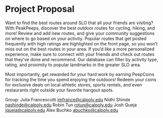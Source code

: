 # Project Proposal 
Want to find the best routes around SLO that all your friends are visiting? With PeakPeeps, discover the best outdoor routes for cycling, hiking, and more! Review and add new routes, and give your community suggestions on where to go based on your activity. Popular routes that get posted frequently with high ratings are highlighted on the front page, so you won’t miss out on the best routes in your area. If you’d like a more personalized experience, make sure to connect with your friends and check out routes that they’ve done and recommend. Our database can filter by activity type, rating, and proximity to popular landmarks in the greater SLO area. 

Most importantly, get rewarded for your hard work by earning PeepCoins for tracking the time you spend enjoying the outdoors! Redeem your coins for exclusive deals on local athletic stores, sports rentals, and even restaurants right outside your favorite hangout spots. 

Group:
Julia Francescutti jmfrance@calpoly.edu
Nidhi Shinde nashinde@calpoly.edu
Robin Tun rotun@calpoly.edu
Josh Queja jqueja@calpoly.edu
Alex Buchko abuchko@calpoly.edu
